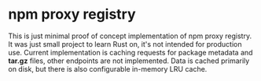# npm proxy registry

This is just minimal proof of concept implementation of npm proxy registry. It was just small project to learn Rust on, it's not intended for production use. Current implementation is caching requests for package metadata and **tar.gz** files, other endpoints are not implemented. Data is cached primarily on disk, but there is also configurable in-memory LRU cache.
